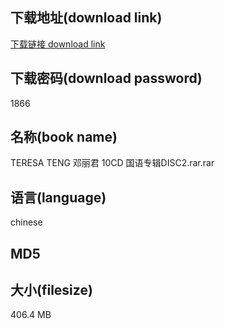## 下载地址(download link)
[下载链接 download link](https://voluble-croquembouche-d321dc.netlify.app/?s=TERESA+TENG+%E9%82%93%E4%B8%BD%E5%90%9B+10CD+%E5%9B%BD%E8%AF%AD%E4%B8%93%E8%BE%91DISC2.rar)

## 下载密码(download password)
1866

## 名称(book name)
TERESA TENG 邓丽君 10CD 国语专辑DISC2.rar.rar

## 语言(language)
chinese

## MD5


## 大小(filesize)
406.4 MB
